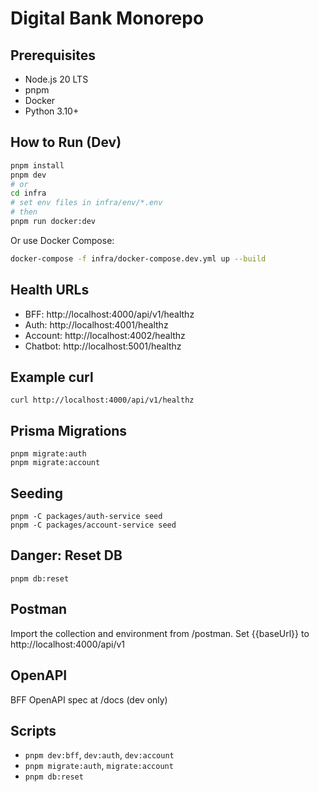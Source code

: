 # Digital Bank Monorepo

## Prerequisites
- Node.js 20 LTS
- pnpm
- Docker
- Python 3.10+

## How to Run (Dev)

```sh
pnpm install
pnpm dev
# or
cd infra
# set env files in infra/env/*.env
# then
pnpm run docker:dev
```

Or use Docker Compose:

```sh
docker-compose -f infra/docker-compose.dev.yml up --build
```

## Health URLs
- BFF: http://localhost:4000/api/v1/healthz
- Auth: http://localhost:4001/healthz
- Account: http://localhost:4002/healthz
- Chatbot: http://localhost:5001/healthz

## Example curl
```
curl http://localhost:4000/api/v1/healthz
```

## Prisma Migrations
```
pnpm migrate:auth
pnpm migrate:account
```

## Seeding
```
pnpm -C packages/auth-service seed
pnpm -C packages/account-service seed
```

## Danger: Reset DB
```
pnpm db:reset
```

## Postman
Import the collection and environment from /postman.
Set {{baseUrl}} to http://localhost:4000/api/v1

## OpenAPI
BFF OpenAPI spec at /docs (dev only)

## Scripts
- `pnpm dev:bff`, `dev:auth`, `dev:account`
- `pnpm migrate:auth`, `migrate:account`
- `pnpm db:reset`
